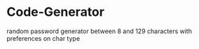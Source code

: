 # Code-Generator
random password generator between 8 and 129 characters with preferences on char type
